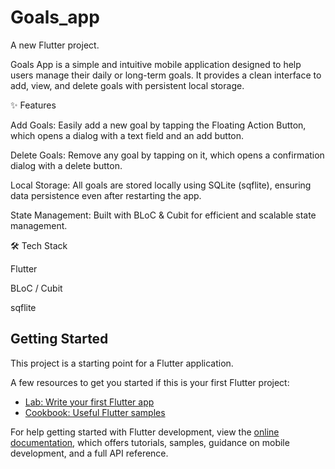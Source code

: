 # Goals_app

A new Flutter project.

Goals App is a simple and intuitive mobile application designed to help users manage their daily or long-term goals.
It provides a clean interface to add, view, and delete goals with persistent local storage.

✨ Features

Add Goals: Easily add a new goal by tapping the Floating Action Button, which opens a dialog with a text field and an add button.

Delete Goals: Remove any goal by tapping on it, which opens a confirmation dialog with a delete button.

Local Storage: All goals are stored locally using SQLite (sqflite), ensuring data persistence even after restarting the app.

State Management: Built with BLoC & Cubit for efficient and scalable state management.

🛠️ Tech Stack

Flutter

BLoC / Cubit

sqflite



## Getting Started

This project is a starting point for a Flutter application.

A few resources to get you started if this is your first Flutter project:

- [Lab: Write your first Flutter app](https://docs.flutter.dev/get-started/codelab)
- [Cookbook: Useful Flutter samples](https://docs.flutter.dev/cookbook)

For help getting started with Flutter development, view the
[online documentation](https://docs.flutter.dev/), which offers tutorials,
samples, guidance on mobile development, and a full API reference.
